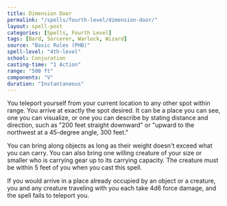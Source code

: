 ```yaml
---
title: Dimension Door
permalink: "/spells/fourth-level/dimension-door/"
layout: spell-post
categories: [Spells, Fourth Level]
tags: [Bard, Sorcerer, Warlock, Wizard]
source: "Basic Rules (PHB)"
spell-level: "4th-level"
school: Conjuration
casting-time: "1 Action"
range: "500 ft"
components: "V"
duration: "Instantaneous"
---
```

You teleport yourself from your current location to any other spot within range. You arrive at exactly the spot desired. It can be a place you can see, one you can visualize, or one you can describe by stating distance and direction, such as "200 feet straight downward" or "upward to the northwest at a 45-degree angle, 300 feet."

You can bring along objects as long as their weight doesn't exceed what you can carry. You can also bring one willing creature of your size or smaller who is carrying gear up to its carrying capacity. The creature must be within 5 feet of you when you cast this spell.

If you would arrive in a place already occupied by an object or a creature, you and any creature traveling with you each take 4d6 force damage, and the spell fails to teleport you.